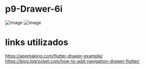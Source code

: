 # p9-Drawer-6i
![image](https://github.com/VegaTapiaGemaKarina/Act9_Drawer_FlutLab/assets/144732543/fde00185-ab30-486b-a2b3-218e33f05657)
![image](https://github.com/VegaTapiaGemaKarina/Act9_Drawer_FlutLab/assets/144732543/2df11b7c-bf8b-4bc6-ba9b-89a6bf1103d1)
# links utilizados
https://appmaking.com/flutter-drawer-example/
https://blog.logrocket.com/how-to-add-navigation-drawer-flutter/
